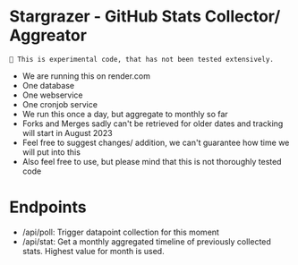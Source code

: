 # Stargrazer - GitHub Stats Collector/ Aggreator
```
🦺 This is experimental code, that has not been tested extensively.
```

- We are running this on render.com
- One database
- One webservice
- One cronjob service
- We run this once a day, but aggregate to monthly so far
- Forks and Merges sadly can't be retrieved for older dates and tracking will start in August 2023
- Feel free to suggest changes/ addition, we can't guarantee how time we will put into this
- Also feel free to use, but please mind that this is not thoroughly tested code

# Endpoints
- /api/poll: Trigger datapoint collection for this moment
- /api/stat: Get a monthly aggregated timeline of previously collected stats. Highest value for month is used.
